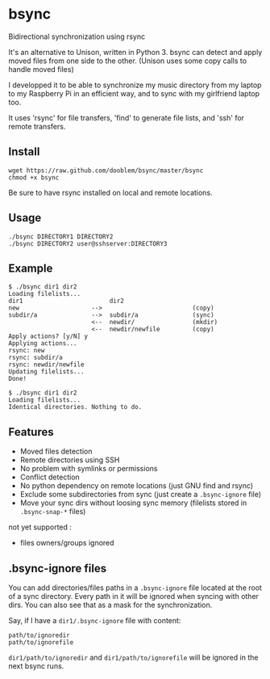 bsync
=====

Bidirectional synchronization using rsync

It's an alternative to Unison, written in Python 3. bsync can detect and apply moved files from one side to the other. (Unison uses some copy calls to handle moved files)

I developped it to be able to synchronize my music directory from my laptop to my Raspberry Pi in an efficient way, and to sync with my girlfriend laptop too.

It uses 'rsync' for file transfers, 'find' to generate file lists, and 'ssh' for remote transfers.

Install
-------

    wget https://raw.github.com/dooblem/bsync/master/bsync
    chmod +x bsync

Be sure to have rsync installed on local and remote locations.

Usage
-----

    ./bsync DIRECTORY1 DIRECTORY2
    ./bsync DIRECTORY2 user@sshserver:DIRECTORY3
    
Example
-------

    $ ./bsync dir1 dir2
    Loading filelists...
    dir1                        dir2                   
    new                    -->                         (copy)
    subdir/a               -->  subdir/a               (sync)
                           <--  newdir/                (mkdir)
                           <--  newdir/newfile         (copy)
    Apply actions? [y/N] y
    Applying actions...
    rsync: new
    rsync: subdir/a
    rsync: newdir/newfile
    Updating filelists...
    Done!

    $ ./bsync dir1 dir2
    Loading filelists...
    Identical directories. Nothing to do.
    
Features
--------

* Moved files detection
* Remote directories using SSH
* No problem with symlinks or permissions
* Conflict detection
* No python dependency on remote locations (just GNU find and rsync)
* Exclude some subdirectories from sync (just create a `.bsync-ignore` file)
* Move your sync dirs without loosing sync memory (filelists stored in `.bsync-snap-*` files)

not yet supported :
* files owners/groups ignored

.bsync-ignore files
-------------------

You can add directories/files paths in a `.bsync-ignore` file located at the root of a sync directory.
Every path in it will be ignored when syncing with other dirs. You can also see that as a mask for the synchronization.

Say, if I have a `dir1/.bsync-ignore` file with content:

    path/to/ignoredir
    path/to/ignorefile

`dir1/path/to/ignoredir` and `dir1/path/to/ignorefile` will be ignored in the next bsync runs.
